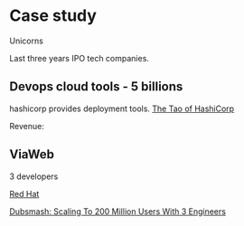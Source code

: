 # Case study

Unicorns

Last three years IPO tech companies.

## Devops cloud tools - 5 billions

hashicorp provides deployment tools.
[The Tao of HashiCorp](https://www.hashicorp.com/tao-of-hashicorp)

Revenue:

## ViaWeb

3 developers

[Red Hat](https://en.wikipedia.org/wiki/Red_Hat)

[Dubsmash: Scaling To 200 Million Users With 3 Engineers](https://stackshare.io/dubsmash/dubsmash-scaling-to-200-million-users-with-3-engineers)



